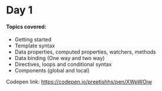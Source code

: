 # Day 1

#### Topics covered:
* Getting started 
* Template syntax
* Data properties, computed properties, watchers, methods
* Data binding (One way and two way)
* Directives, loops and conditional syntax
* Components (global and local)

Codepen link: https://codepen.io/preetishhs/pen/XWpWOjw